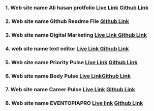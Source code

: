 ### 1. Web site name Ali hasan protfolio [Live Link](https://ali-hasan-portfolio.surge.sh) [Github Link](https://github.com/DeveloperAlihasan404439/Ali-Hasan-Protfolio)
### 2. Web site name Github Readme File  [Github Link](https://github.com/DeveloperAlihasan404439/DeveloperAlihasan404439)
### 3. Web site name Digital Marketing [Live Link ](https://internship-task-devonw-alihasan.surge.sh) [Github Link](https://github.com/DeveloperAlihasan404439/DevTown-Internship-Client)
### 4. web site name text editor [Live Link ](https://celebrare-team-assignment-alihasna.surge.sh) [Github Link](https://github.com/DeveloperAlihasan404439/celebrare-team-assignment-alihasna.surge.sh)
### 5. Web site name Priority Pulse [Live Link](https://task-scc-menagement-platform.surge.sh) [Github Link](https://github.com/DeveloperAlihasan404439/scc-tack-menagement)
### 6. Web site name Body Pulse [Live Link](https://bodypulse-assignament-12.surge.sh)[Github Link](https://github.com/DeveloperAlihasan404439/Body-pulse-client-site/tree/main)
### 7. Web site name Career Pulse [Live Link](https://authfirebaseassignament11.web.app) [Github Link](https://github.com/DeveloperAlihasan404439/careee-pulse-client-site) 
### 8. Web site name EVENTOPIAPRO [Live link](https://event-menagement-surge.surge.sh) [Github Link](https://github.com/DeveloperAlihasan404439/event-management)
